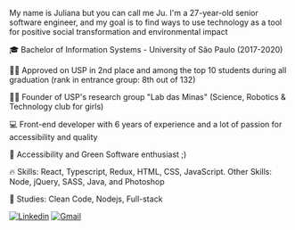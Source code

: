 
My name is Juliana but you can call me Ju. 
I'm a 27-year-old senior software engineer, and my goal is to find ways to use technology as a tool for positive social transformation and environmental impact

🎓  Bachelor of Information Systems - University of São Paulo (2017-2020)

👩‍🎓  Approved on USP in 2nd place and among the top 10 students during all graduation (rank in entrance group: 8th out of 132)

👩‍💻  Founder of USP's research group "Lab das Minas" (Science, Robotics & Technology club for girls)

💻  Front-end developer with 6 years of experience and a lot of passion for accessibility and quality

🌱  Accessibility and Green Software enthusiast ;)

🔥  Skills: React, Typescript, Redux, HTML, CSS, JavaScript. Other Skills: Node, jQuery, SASS, Java, and Photoshop

🔨  Studies: Clean Code, Nodejs, Full-stack

[![Linkedin](https://img.shields.io/badge/LinkedIn-0077B5?style=for-the-badge&logo=linkedin&logoColor=white)](https://www.linkedin.com/in/jubrito/)
[![Gmail](https://img.shields.io/badge/Gmail-D14836?style=for-the-badge&logo=gmail&logoColor=white)](mailto:jubrito@alumni.usp.br) 
